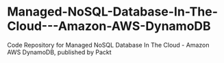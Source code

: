 


# Managed-NoSQL-Database-In-The-Cloud---Amazon-AWS-DynamoDB
Code Repository for Managed NoSQL Database In The Cloud - Amazon AWS DynamoDB, published by Packt
